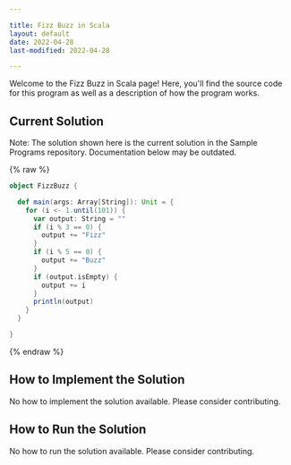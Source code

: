 ```yaml
---

title: Fizz Buzz in Scala
layout: default
date: 2022-04-28
last-modified: 2022-04-28

---
```


Welcome to the Fizz Buzz in Scala page! Here, you'll find the source code for this program as well as a description of how the program works.

## Current Solution

Note: The solution shown here is the current solution in the Sample Programs repository. Documentation below may be outdated.

{% raw %}

```Scala
object FizzBuzz {

  def main(args: Array[String]): Unit = {
    for (i <- 1.until(101)) {
      var output: String = ""
      if (i % 3 == 0) {
        output += "Fizz"
      }
      if (i % 5 == 0) {
        output += "Buzz"
      }
      if (output.isEmpty) {
        output += i
      }
      println(output)
    }
  }

}
```

{% endraw %}

## How to Implement the Solution

No how to implement the solution available. Please consider contributing.

## How to Run the Solution

No how to run the solution available. Please consider contributing.